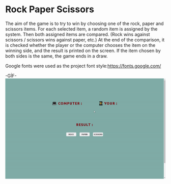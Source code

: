 <h1>Rock Paper Scissors</h1>

The aim of the game is to try to win by choosing one of the rock, paper and scissors items. For each selected item, a random item is assigned by the system. Then both assigned items are compared. (Rock wins against scissors / scissors wins against paper, etc.) At the end of the comparison, it is checked whether the player or the computer chooses the item on the winning side, and the result is printed on the screen. If the item chosen by both sides is the same, the game ends in a draw.

Google fonts were used as the project font style:https://fonts.google.com/

-GİF-
<img src="/ezgif.com-video-to-gif.gif"/>
